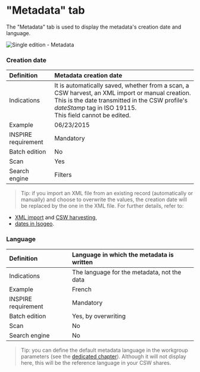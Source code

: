 # "Metadata" tab

The "Metadata" tab is used to display the metadata&apos;s creation date and language.

![Single edition - Metadata](/assets/inv_edit_one_metadata.png "Single edition - Metadata tab")

### Creation date

| Definition          | Metadata creation date |
| :------------------ | :------------------------------------------------ |
| Indications         | It is automatically saved, whether from a scan, a CSW harvest, an XML import or manual creation. This is the date transmitted in the CSW profile&apos;s *dateStamp* tag in ISO 19115.<br />This field cannot be edited. |
| Example             | 06/23/2015                    |
| INSPIRE requirement   | Mandatory                   |
| Batch edition     | No                           |
| Scan                | Yes                           |
| Search engine | Filters                       |

> Tip: if you import an XML file from an existing record (automatically or manually) and choose to overwrite the values, the creation date will be replaced by the one in the XML file. For further details, refer to:
* [XML import](/en/features/documentation/md_import.html) and [CSW harvesting](/en/features/csw_client/csw_harvest.html),
* [dates in Isogeo](/en/appendices/different_dates.html).

### Language

| Definition          | Language in which the metadata is written       |
| :------------------ | :------------------------------------------------    |
| Indications         | The language for the metadata, not the data |
| Example             | French                                             |
| INSPIRE requirement   | Mandatory                   |
| Batch edition     | Yes, by overwriting           |
| Scan                | No                           |
| Search engine | No                         |

> Tip: you can define the default metadata language in the workgroup parameters (see the [dedicated chapter](/en/features/admin/group.html#Defining-the-default-metadata-language)). Although it will not display here, this will be the reference language in your CSW shares.
